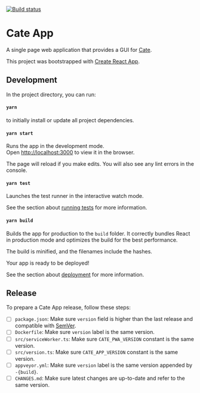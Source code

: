 [![Build status](https://ci.appveyor.com/api/projects/status/4g3vwk8oyotj1kqm?svg=true)](https://ci.appveyor.com/project/bcdev/cate-app)

# Cate App

A single page web application that provides a GUI for [Cate](https://github.com/CCI-Tools/cate).

This project was bootstrapped with [Create React App](https://github.com/facebook/create-react-app).

## Development

In the project directory, you can run:

#### `yarn`

to initially install or update all project dependencies.

#### `yarn start`

Runs the app in the development mode.<br />
Open [http://localhost:3000](http://localhost:3000) to view it in the browser.

The page will reload if you make edits.
You will also see any lint errors in the console.

#### `yarn test`

Launches the test runner in the interactive watch mode.

See the section about [running tests](https://facebook.github.io/create-react-app/docs/running-tests) for more information.

#### `yarn build`

Builds the app for production to the `build` folder.
It correctly bundles React in production mode and optimizes the build for the best performance.

The build is minified, and the filenames include the hashes.

Your app is ready to be deployed!

See the section about [deployment](https://facebook.github.io/create-react-app/docs/deployment) for more information.

## Release

To prepare a Cate App release, follow these steps:

-[ ] `package.json`: Make sure `version` field is higher than the last release
     and compatible with [SemVer](https://semver.org/).
-[ ] `Dockerfile`: Make sure `version` label is the same version.
-[ ] `src/serviceWorker.ts`: Make sure `CATE_PWA_VERSION` constant is the same version.
-[ ] `src/version.ts`: Make sure `CATE_APP_VERSION` constant is the same version.
-[ ] `appveyor.yml`: Make sure `version` label is the same version appended by `-{build}`.
-[ ] `CHANGES.md`: Make sure latest changes are up-to-date and refer to the same version.
